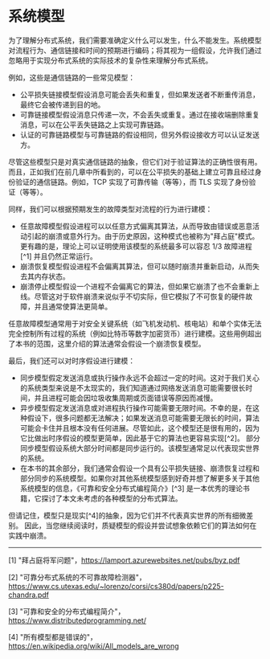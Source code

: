 # 系统模型

为了理解分布式系统，我们需要准确定义什么可以发生，什么不能发生。系统模型对流程行为、通信链接和时间的预期进行编码；将其视为一组假设，允许我们通过忽略用于实现分布式系统的实际技术的复杂性来理解分布式系统。

例如，这些是通信链路的一些常见模型：

- 公平损失链接模型假设消息可能会丢失和重复，但如果发送者不断重传消息，最终它会被传递到目的地。
- 可靠链接模型假设消息只传递一次，不会丢失或重复。通过在接收端删除重复消息，可以在公平丢失链路之上实现可靠链路。
- 认证的可靠链路模型与可靠链路的假设相同，但另外假设接收方可以认证发送方。

尽管这些模型只是对真实通信链路的抽象，但它们对于验证算法的正确性很有用。而且，正如我们在前几章中所看到的，可以在公平损失的基础上建立可靠且经过身份验证的通信链路。例如，TCP 实现了可靠传输（等等），而 TLS 实现了身份验证（等等）。

同样，我们可以根据预期发生的故障类型对流程的行为进行建模：

- 任意故障模型假设进程可以以任意方式偏离其算法，从而导致由错误或恶意活动引起的崩溃或意外行为。由于历史原因，这种模式也被称为"拜占庭"模式。更有趣的是，理论上可以证明使用该模型的系统最多可以容忍 1/3  故障进程[^1] 并且仍然正常运行。
- 崩溃恢复模型假设进程不会偏离其算法，但可以随时崩溃并重新启动，从而失去其内存状态。
- 崩溃停止模型假设一个进程不会偏离它的算法，但如果它崩溃了也不会重新上线。尽管这对于软件崩溃来说似乎不切实际，但它模拟了不可恢复的硬件故障，并且通常使算法更简单。

任意故障模型通常用于对安全关键系统（如飞机发动机、核电站）和单个实体无法完全控制所有过程的系统（例如比特币等数字加密货币）进行建模。这些用例超出了本书的范围，这里介绍的算法通常会假设一个崩溃恢复模型。

最后，我们还可以对时序假设进行建模：

- 同步模型假定发送消息或执行操作永远不会超过一定的时间。这对于我们关心的系统类型来说是不太现实的，我们知道通过网络发送消息可能需要很长时间，并且进程可能会因垃圾收集周期或页面错误等原因而减慢。
- 异步模型假定发送消息或对进程执行操作可能需要无限时间。不幸的是，在这种假设下，很多问题都无法解决；如果发送消息可能需要无限长的时间，算法可能会卡住并且根本没有任何进展。尽管如此，这个模型还是很有用的，因为它比做出时序假设的模型更简单，因此基于它的算法也更容易实现[^2]。
  部分同步模型假设系统大部分时间都是同步运行的。该模型通常足以代表现实世界的系统。
- 在本书的其余部分，我们通常会假设一个具有公平损失链接、崩溃恢复过程和部分同步的系统模型。如果你对其他系统模型感到好奇并想了解更多关于其他系统模型的信息，《可靠和安全分布式编程简介》[^3] 是一本优秀的理论书籍，它探讨了本文未考虑的各种模型的分布式算法。

但请记住，模型只是现实[^4]的抽象，因为它们并不代表真实世界的所有细微差别。 因此，当您继续阅读时，质疑模型的假设并尝试想象依赖它们的算法如何在实践中崩溃。

----------------------------

[1] "拜占庭将军问题"，https://lamport.azurewebsites.net/pubs/byz.pdf

[2] "可靠分布式系统的不可靠故障检测器"，https://www.cs.utexas.edu/~lorenzo/corsi/cs380d/papers/p225-chandra.pdf

[3] "可靠和安全的分布式编程简介"，https://www.distributedprogramming.net/

[4] "所有模型都是错误的"，https://en.wikipedia.org/wiki/All_models_are_wrong
